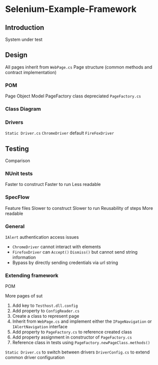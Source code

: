 # Selenium-Example-Framework

## Introduction

System under test

## Design

All pages inherit from `WebPage.cs`
Page structure (common methods and contract implementation)

### POM

Page Object Model
PageFactory class depreciated
`PageFactory.cs`

### Class Diagram

### Drivers

`Static Driver.cs`
`ChromeDriver` default
`FireFoxDriver`

## Testing

Comparison

### NUnit tests

Faster to construct
Faster to run
Less readable

### SpecFlow

Feature files
Slower to construct
Slower to run
Reusability of steps
More readable

### General

`IAlert` authentication access issues
- `ChromeDriver` cannot interact with elements
- `FirefoxDriver` can `Accept()` `Dismiss()` but cannot send string information
- Bypass by directly sending credentials via url string

### Extending framework

POM

More pages of sut
1. Add key to `Testhost.dll.config`
2. Add property to `ConfigReader.cs`
3. Create a class to represent page
4. Inherit from `WebPage.cs` and implement either the `IPageNavigation` or `IAlertNavigation` interface
5. Add property to `PageFactory.cs` to reference created class
6. Add property assignment in constructor of `PageFactory.cs`
7. Reference class in tests using `PageFactory.newPageClass.methods()`

`Static Driver.cs` to switch between drivers
`DriverConfig.cs` to extend common driver configuration

